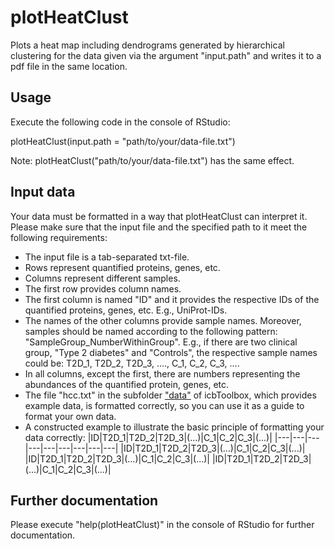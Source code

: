 # plotHeatClust
Plots a heat map including dendrograms generated by hierarchical clustering for the data given via the argument "input.path" and writes it to a pdf file in the same location.

## Usage
Execute the following code in the console of RStudio:

plotHeatClust(input.path = "path/to/your/data-file.txt")

Note: plotHeatClust("path/to/your/data-file.txt") has the same effect.

## Input data
Your data must be formatted in a way that plotHeatClust can interpret it. Please make sure that the input file and the specified path to it meet the following requirements:
- The input file is a tab-separated txt-file.
- Rows represent quantified proteins, genes, etc.
- Columns represent different samples.
- The first row provides column names.
- The first column is named "ID" and it provides the respective IDs of the quantified proteins, genes, etc. E.g., UniProt-IDs.
- The names of the other columns provide sample names. Moreover, samples should be named according to the following pattern: "SampleGroup_NumberWithinGroup". E.g., if there are two clinical group, "Type 2 diabetes" and "Controls", the respective sample names could be: T2D_1, T2D_2, T2D_3, ...., C_1, C_2, C_3, ....
- In all columns, except the first, there are numbers representing the abundances of the quantified protein, genes, etc.
- The file "hcc.txt" in the subfolder ["data"](../data) of icbToolbox, which provides example data, is formatted correctly, so you can use it as a guide to format your own data.
- A constructed example to illustrate the basic principle of formatting your data correctly:
  |ID|T2D_1|T2D_2|T2D_3|(...)|C_1|C_2|C_3|(...)|
  |---|---|---|---|---|---|---|---|---|
  |ID|T2D_1|T2D_2|T2D_3|(...)|C_1|C_2|C_3|(...)|
  |ID|T2D_1|T2D_2|T2D_3|(...)|C_1|C_2|C_3|(...)|
  |ID|T2D_1|T2D_2|T2D_3|(...)|C_1|C_2|C_3|(...)|

## Further documentation
Please execute "help(plotHeatClust)" in the console of RStudio for further documentation.
